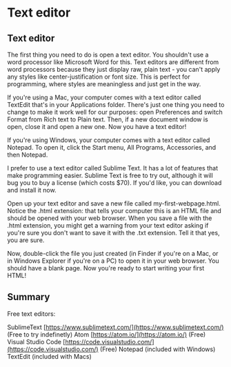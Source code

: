 # Text editor

## Text editor

The first thing you need to do is open a text editor. You shouldn't use a word processor like Microsoft Word for this. Text editors are different from word processors because they just display raw, plain text - you can't apply any styles like center-justification or font size. This is perfect for programming, where styles are meaningless and just get in the way.

If you're using a Mac, your computer comes with a text editor called TextEdit that's in your Applications folder. There's just one thing you need to change to make it work well for our purposes: open Preferences and switch Format from Rich text to Plain text. Then, if a new document window is open, close it and open a new one. Now you have a text editor!

If you're using Windows, your computer comes with a text editor called Notepad. To open it, click the Start menu, All Programs, Accessories, and then Notepad.

I prefer to use a text editor called Sublime Text. It has a lot of features that make programming easier. Sublime Text is free to try out, although it will bug you to buy a license \(which costs $70\). If you'd like, you can download and install it now.

Open up your text editor and save a new file called my-first-webpage.html. Notice the .html extension: that tells your computer this is an HTML file and should be opened with your web browser. When you save a file with the .html extension, you might get a warning from your text editor asking if you're sure you don't want to save it with the .txt extension. Tell it that yes, you are sure.

Now, double-click the file you just created \(in Finder if you're on a Mac, or in Windows Explorer if you're on a PC\) to open it in your web browser. You should have a blank page. Now you're ready to start writing your first HTML!

## Summary

Free text editors:

SublimeText [https://www.sublimetext.com/](https://www.sublimetext.com/) \(Free to try indefinetly\) Atom [https://atom.io/](https://atom.io/) \(Free\) Visual Studio Code [https://code.visualstudio.com/](https://code.visualstudio.com/) \(Free\) Notepad \(included with Windows\) TextEdit \(included with Macs\)


